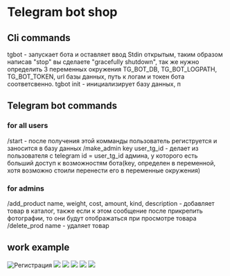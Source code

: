 # Telegram bot shop
## Cli commands
tgbot - запускает бота и оставляет ввод Stdin открытым, 
таким образом написав "stop" вы сделаете "gracefully shutdown",
так же нужно определить 3 переменных окружения TG_BOT_DB, TG_BOT_LOGPATH, 
TG_BOT_TOKEN, url базы данных, путь к логам и токен бота соответсвенно.
tgbot init - инициализирует базу данных, п
## Telegram bot commands
### for all users
/start - после получения этой комманды пользователь региструется и 
заносится в базу данных
/make_admin key user_tg_id - делает из пользователя с telegram id 
= user_tg_id админа, у которого есть больший доступ к возможностям 
бота(key, определен в переменной, хотя возможно стоили перенести его
в переменные окружения)
### for admins
/add_product name, weight, cost, amount, kind, description - добавляет товар 
в каталог, также если к этом сообщение после прикрепить фотографии, то они будут 
отображаться при просмотре товара
/delete_prod name - удаляет товар
## work example
![Регистрация](https://i.ibb.co/ys43zsL/2023-07-06-17-13-47.png)
![](https://i.ibb.co/Rjj2RkH/2023-07-06-17-35-23.png)
![](https://i.ibb.co/tHzPqFb/2023-07-06-17-41-16.png)
![](https://i.ibb.co/GFpn0c5/2023-07-06-17-42-17.png)
![](https://i.ibb.co/17vGq99/2023-07-06-17-43-30.png)
![](https://i.ibb.co/HhCKZSF/2023-07-06-17-47-45.png)
